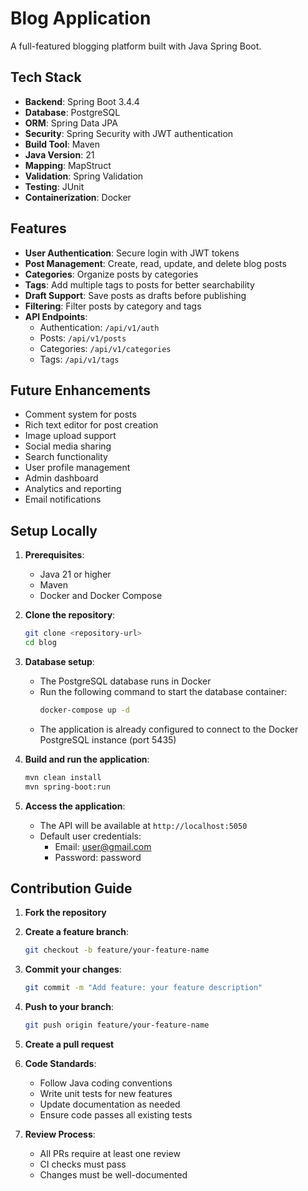 # Blog Application

A full-featured blogging platform built with Java Spring Boot.

## Tech Stack

- **Backend**: Spring Boot 3.4.4
- **Database**: PostgreSQL
- **ORM**: Spring Data JPA
- **Security**: Spring Security with JWT authentication
- **Build Tool**: Maven
- **Java Version**: 21
- **Mapping**: MapStruct
- **Validation**: Spring Validation
- **Testing**: JUnit
- **Containerization**: Docker

## Features

- **User Authentication**: Secure login with JWT tokens
- **Post Management**: Create, read, update, and delete blog posts
- **Categories**: Organize posts by categories
- **Tags**: Add multiple tags to posts for better searchability
- **Draft Support**: Save posts as drafts before publishing
- **Filtering**: Filter posts by category and tags
- **API Endpoints**:
  - Authentication: `/api/v1/auth`
  - Posts: `/api/v1/posts`
  - Categories: `/api/v1/categories`
  - Tags: `/api/v1/tags`

## Future Enhancements

- Comment system for posts
- Rich text editor for post creation
- Image upload support
- Social media sharing
- Search functionality
- User profile management
- Admin dashboard
- Analytics and reporting
- Email notifications

## Setup Locally

1. **Prerequisites**:
   - Java 21 or higher
   - Maven
   - Docker and Docker Compose

2. **Clone the repository**:
   ```bash
   git clone <repository-url>
   cd blog
   ```

3. **Database setup**:
   - The PostgreSQL database runs in Docker
   - Run the following command to start the database container:
     ```bash
     docker-compose up -d
     ```
   - The application is already configured to connect to the Docker PostgreSQL instance (port 5435)

4. **Build and run the application**:
   ```bash
   mvn clean install
   mvn spring-boot:run
   ```

5. **Access the application**:
   - The API will be available at `http://localhost:5050`
   - Default user credentials:
     - Email: user@gmail.com
     - Password: password

## Contribution Guide

1. **Fork the repository**

2. **Create a feature branch**:
   ```bash
   git checkout -b feature/your-feature-name
   ```

3. **Commit your changes**:
   ```bash
   git commit -m "Add feature: your feature description"
   ```

4. **Push to your branch**:
   ```bash
   git push origin feature/your-feature-name
   ```

5. **Create a pull request**

6. **Code Standards**:
   - Follow Java coding conventions
   - Write unit tests for new features
   - Update documentation as needed
   - Ensure code passes all existing tests

7. **Review Process**:
   - All PRs require at least one review
   - CI checks must pass
   - Changes must be well-documented
